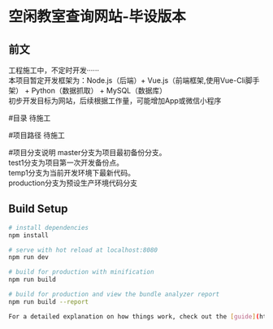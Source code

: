 空闲教室查询网站-毕设版本
====
前文
----
工程施工中，不定时开发······<br>
本项目暂定开发框架为：Node.js（后端）+ Vue.js（前端框架,使用Vue-Cli脚手架） + Python（数据抓取） + MySQL（数据库）<br>
初步开发目标为网站，后续根据工作量，可能增加App或微信小程序<br>

#目录
待施工<br>

#项目路径
待施工<br>

#项目分支说明
  master分支为项目最初备份分支。<br>
  test1分支为项目第一次开发备份点。<br>
  temp1分支为当前开发环境下最新代码。<br>
  production分支为预设生产环境代码分支<br>

## Build Setup

``` bash
# install dependencies
npm install

# serve with hot reload at localhost:8080
npm run dev

# build for production with minification
npm run build

# build for production and view the bundle analyzer report
npm run build --report

For a detailed explanation on how things work, check out the [guide](http://vuejs-templates.github.io/webpack/) and [docs for vue-loader](http://vuejs.github.io/vue-loader).
